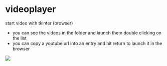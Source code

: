 # videoplayer
start video with tkinter (browser)

- you can see the videos in the folder and launch them double clicking on the list
- you can copy a youtube url into an entry and hit return to launch it in the browser

![](https://i0.wp.com/pythonprogramming.altervista.org/wp-content/uploads/2021/09/image-35.png?ssl=1)